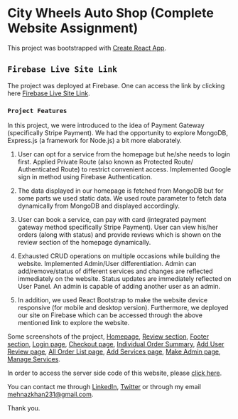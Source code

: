 # City Wheels Auto Shop (Complete Website Assignment)

This project was bootstrapped with [Create React App](https://github.com/facebook/create-react-app).

## `Firebase Live Site Link`

The project was deployed at Firebase. One can access the link by clicking here [Firebase Live Site Link](https://complete-website-assignm-474e8.firebaseapp.com/).

### `Project Features`

In this project, we were introduced to the idea of Payment Gateway (specifically Stripe Payment). We had the opportunity to explore MongoDB, Express.js (a framework for Node.js) a bit more elaborately. 

1. User can opt for a service from the homepage but he/she needs to login first. Applied Private Route (also known as Protected Route/ Authenticated Route) to restrict convenient access. Implemented Google sign in method using Firebase Authentication.

2. The data displayed in our homepage is fetched from MongoDB but for some parts we used static data. We used route parameter to fetch data dynamically from MongoDB and displayed accordingly.

3. User can book a service, can pay with card (integrated payment gateway method specifically Stripe Payment). User can view his/her orders (along with status) and provide reviews which is shown on the review section of the homepage dynamically.

4. Exhausted CRUD operations on multiple occasions while building the website. Implemented Admin/User differentiation. Admin can add/remove/status of different services and changes are reflected immediately on the website. Status updates are immediately reflected on User Panel. An admin is capable of adding another user as an admin.

5. In addition, we used React Bootstrap to make the website device responsive (for mobile and desktop version). Furthermore, we deployed our site on Firebase which can be accessed through the above mentioned link to explore the website.

Some screenshots of the project, 
[Homepage](https://ibb.co/0Y0MnT5),
[Review section](https://ibb.co/C2hYG1B),
[Footer section](https://ibb.co/CbBHmCP),
[Login page](https://ibb.co/zVVsft5),
[Checkout page](https://ibb.co/crTGCBH),
[Individual Order Summary](https://ibb.co/CmbVvc9),
[Add User Review page](https://ibb.co/W0vm5YK),
[All Order List page](https://ibb.co/4VByCSD),
[Add Services page](https://ibb.co/x80yMDh),
[Make Admin page](https://ibb.co/cbsBpwY),
[Manage Services](https://ibb.co/68hVDwS).

In order to access the server side code of this website, please [click here](https://github.com/MK-Khan123/complete-website-server).

You can contact me through [LinkedIn](https://www.linkedin.com/in/mehnaz-ahmed-khan/), [Twitter](https://twitter.com/MehnazAhmedKha1) or through my email mehnazkhan231@gmail.com.

Thank you.